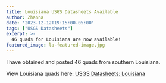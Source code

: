 ```yaml
---
title: Louisiana USGS Datasheets Available
author: Zhanna
date: '2023-12-12T19:15:00-05:00'
tags: ["USGS Datasheets"]
excerpt: >-
  46 quads for Louisiana are now available!
featured_image: la-featured-image.jpg
---
```


I have obtained and posted 46 quads from southern Louisiana.

View Louisiana quads here: [USGS Datasheets: Louisiana](/usgs-datasheets/louisiana/)
